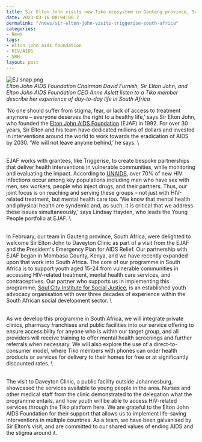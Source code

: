 ```yaml
---
title: Sir Elton John visits new Tiko ecosystem in Gauteng province, South Africa
date: 2023-03-16 08:04:00 Z
permalink: "/news/sir-elton-john-visits-triggerise-south-africa"
categories:
- News
tags:
- elton john aids foundation
- HIV/AIDS
- SRH
layout: post
---
```


![EJ snap.png](/uploads/EJ%20snap.png)\
*Elton John AIDS Foundation Chairman David Furnish, Sir Elton John, and Elton John AIDS Foundation CEO Anne Aslett listen to a Tiko member describe her experience of day-to-day life in South Africa*

‘No one should suffer from stigma, fear, or lack of access to treatment anymore – everyone deserves the right to a healthy life,’ says Sir Elton John, who founded the [Elton John AIDS Foundation](https://www.eltonjohnaidsfoundation.org/) (EJAF) in 1992. For over 30 years, Sir Elton and his team have dedicated millions of dollars and invested in interventions around the world to work towards the eradication of AIDS by 2030. ‘We will not leave anyone behind,’ he says.
\

\
EJAF works with grantees, like Triggerise, to create bespoke partnerships that deliver health interventions in vulnerable communities, while monitoring and evaluating the impact. According to [UNAIDS](https://www.unaids.org/en), over 70% of new HIV infections occur among key populations including men who have sex with men, sex workers, people who inject drugs, and their partners. Thus, our joint focus is on reaching and serving these groups – not just with HIV-related treatment, but mental health care too. ‘We know that mental health and physical health are syndemic and, as such, it is critical that we address these issues simultaneously,’ says Lindsay Hayden, who leads the Young People portfolio at EJAF. 
\

\
In February, our team in Gauteng province, South Africa, were delighted to welcome Sir Elton John to Daveyton Clinic as part of a visit from the EJAF and the President's Emergency Plan for AIDS Relief. Our partnership with EJAF began in Mombasa County, Kenya, and we have recently expanded upon that work into South Africa. The core of our programme in South Africa is to support youth aged 15-24 from vulnerable communities in accessing HIV-related treatment, mental health care services, and contraceptives. Our partner who supports us in implementing this programme, [Soul City Institute for Social Justice](https://www.soulcity.org.za/), is an established youth advocacy organisation with over three decades of experience within the South African social development sector. 
\

\
As we develop this programme in South Africa, we will integrate private clinics, pharmacy franchises and public facilities into our service offering to ensure accessibility for anyone who is within our target group, and all providers will receive training to offer mental health screenings and further referrals when necessary. We will also explore the use of a direct-to-consumer model, where Tiko members with phones can order health products or services for delivery to their homes for free or at significantly discounted rates.
\

\
The visit to Daveyton Clinic, a public facility outside Johannesburg, showcased the services available to young people in the area. Nurses and other medical staff from the clinic demonstrated to the delegation what the programme entails, and how youth will be able to access HIV-related services through the Tiko platform here. We are grateful to the Elton John AIDS Foundation for their support that allows us to implement life-saving interventions in multiple countries. As a team, we have been galvanised by Sir Elton’s visit, and are committed to our shared values of ending AIDS and the stigma around it.